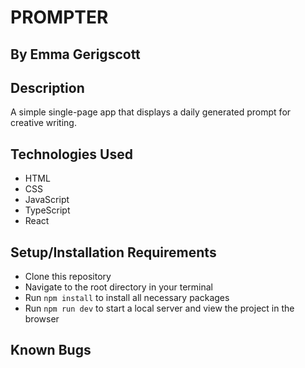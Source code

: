 # PROMPTER
## By Emma Gerigscott

## Description
A simple single-page app that displays a daily generated prompt for creative writing. 

## Technologies Used
* HTML
* CSS
* JavaScript
* TypeScript
* React

## Setup/Installation Requirements
* Clone this repository
* Navigate to the root directory in your terminal
* Run `npm install` to install all necessary packages
* Run `npm run dev` to start a local server and view the project in the browser

## Known Bugs
